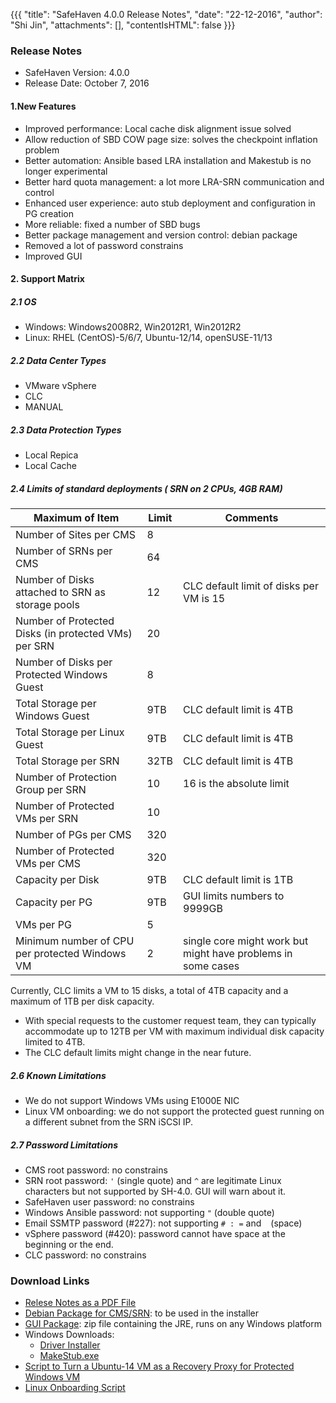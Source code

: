 {{{
  "title": "SafeHaven 4.0.0 Release Notes",
  "date": "22-12-2016",
  "author": "Shi Jin",
  "attachments": [],
  "contentIsHTML": false
}}}

### Release Notes

- SafeHaven Version: 4.0.0
- Release Date: October 7, 2016

#### 1.New Features

* Improved performance: Local cache disk alignment issue solved
* Allow reduction of SBD COW page size: solves the checkpoint inflation problem
* Better automation:  Ansible based LRA installation and Makestub is no longer experimental
* Better hard quota management: a lot more LRA-SRN communication and control
* Enhanced user experience: auto stub deployment and configuration in PG creation
* More reliable: fixed a number of SBD bugs
* Better package management and version control: debian package
* Removed a lot of password constrains
* Improved GUI



#### 2. Support Matrix

##### 2.1 OS

* Windows: Windows2008R2, Win2012R1, Win2012R2
* Linux: RHEL (CentOS)-5/6/7, Ubuntu-12/14, openSUSE-11/13


##### 2.2 Data Center Types

* VMware vSphere
* CLC
* MANUAL 
 
##### 2.3 Data Protection Types

* Local Repica
* Local Cache

##### 2.4 Limits of standard deployments ( SRN on 2 CPUs, 4GB RAM)

|Maximum of Item|Limit|Comments|
|---|---|---|
|Number of Sites per CMS|8|
|Number of SRNs per CMS|64|
|Number of Disks attached to SRN as storage pools|12|CLC default limit of disks per VM is 15|
|Number of Protected Disks (in protected VMs) per SRN|20|
|Number of Disks per Protected Windows Guest|8|
|Total Storage per Windows Guest|9TB|CLC default limit is 4TB|
|Total Storage per Linux Guest|9TB|CLC default limit is 4TB|
|Total Storage per SRN|32TB|CLC default limit is 4TB|
|Number of Protection Group per SRN|10|16 is the absolute limit|
|Number of Protected VMs per SRN|10|
|Number of PGs per CMS|320|
|Number of Protected VMs per CMS|320|
|Capacity per Disk|9TB|CLC default limit is 1TB|
|Capacity per PG|9TB|GUI limits numbers to 9999GB|
|VMs per PG|5|
|Minimum number of CPU per protected Windows VM|2|single core might work but might have problems in some cases|

Currently, CLC limits a VM to 15 disks, a total of 4TB capacity and a maximum of 1TB per disk capacity. 
  * With special requests to the customer request team, they can typically accommodate up to 12TB per VM with maximum individual disk capacity limited to 4TB.
  * The CLC default limits might change in the near future.

 
##### 2.6 Known Limitations

* We do not support Windows VMs using E1000E NIC
* Linux VM onboarding: we do not support the protected guest running on a different subnet from the SRN iSCSI IP. 


##### 2.7 Password Limitations

 
* CMS root password: no constrains
* SRN root password: ```'``` (single quote) and ```^``` are legitimate Linux characters but not supported by SH-4.0. GUI will warn about it. 
* SafeHaven user password: no constrains
* Windows Ansible password: not supporting ```"``` (double quote)
* Email SSMTP password (#227): not supporting  ```# : =``` and ``` ``` (space)
* vSphere password (#420):  password cannot have space at the beginning or the end.
* CLC password: no constrains


### Download Links

* [Relese Notes as a PDF File](https://download.safehaven.ctl.io/SH-4.0.0/SafeHaven+4++Release+notes.pdf)
* [Debian Package for CMS/SRN](https://download.safehaven.ctl.io/SH-4.0.0/safehaven-4.0.0.deb): to be used in the installer
* [GUI Package](https://download.safehaven.ctl.io/SH-4.0.0/SafeHavenConsole-4.0.0.zip): zip file containing the JRE, runs on any Windows platform
* Windows Downloads:
  * [Driver Installer](https://download.safehaven.ctl.io/SH-4.0.0/safehaven_windows_driver-4.0.0.exe)
  * [MakeStub.exe](https://download.safehaven.ctl.io/SH-4.0.0/MakeStub-4.0.0.exe)
* [Script to Turn a Ubuntu-14 VM as a Recovery Proxy for Protected Windows VM](https://download.safehaven.ctl.io/SH-4.0.0/makestub_for_windows.sh)
* [Linux Onboarding Script](https://download.safehaven.ctl.io/SH-4.0.0/sh-linuxonboarding-1.2.0.tar.gz)
